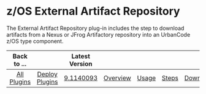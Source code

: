 
z/OS External Artifact Repository
=================================

The External Artifact Repository plug-in includes the step to download artifacts from a Nexus or JFrog Artifactory repository into an UrbanCode z/OS type component.

|          Back to ...          |                                |                                                                 Latest Version                                                                  |||||
|:-----------------------------:|:------------------------------:|:-----------------------------------------------------------------------------------------------------------------------------------------------:| :---: | :---: | :---: | :---: |
| [All Plugins](../../index.md) | [Deploy Plugins](../README.md) | [9.1140093](https://raw.githubusercontent.com/UrbanCode/IBM-UCD-PLUGINS/main/files/zOS-external-artifact-download/ucd-ExtArtRepo-9.1140093.zip) |[Overview](overview.md)|[Usage](usage.md)|[Steps](steps.md)|[Downloads](downloads.md)|
